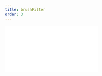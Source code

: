 ```yaml
---
title: brushFilter
order: 3
---
```


<embed src="@/docs/spec/interaction/brushFilter.zh.md"></embed>

